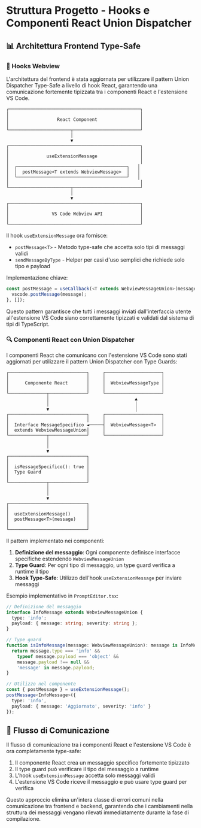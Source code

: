 # Struttura Progetto - Hooks e Componenti React Union Dispatcher

## 📊 Architettura Frontend Type-Safe 

### 🧩 Hooks Webview

L'architettura del frontend è stata aggiornata per utilizzare il pattern Union Dispatcher Type-Safe a livello di hook React, garantendo una comunicazione fortemente tipizzata tra i componenti React e l'estensione VS Code.

```
┌─────────────────────────────────────────────────┐
│                                                 │
│                  React Component                │
│                                                 │
└───────────────────────┬─────────────────────────┘
                        │
                        ▼
┌─────────────────────────────────────────────────┐
│                                                 │
│              useExtensionMessage                │
│                                                 │
│  ┌─────────────────────────────────────────┐   │
│  │  postMessage<T extends WebviewMessage>  │   │
│  └─────────────────────────────────────────┘   │
│                                                 │
└───────────────────────┬─────────────────────────┘
                        │
                        ▼
┌─────────────────────────────────────────────────┐
│                                                 │
│                VS Code Webview API              │
│                                                 │
└─────────────────────────────────────────────────┘
```

Il hook `useExtensionMessage` ora fornisce:

- `postMessage<T>` - Metodo type-safe che accetta solo tipi di messaggi validi
- `sendMessageByType` - Helper per casi d'uso semplici che richiede solo tipo e payload

Implementazione chiave:

```typescript
const postMessage = useCallback(<T extends WebviewMessageUnion>(message: T) => {
  vscode.postMessage(message);
}, []);
```

Questo pattern garantisce che tutti i messaggi inviati dall'interfaccia utente all'estensione VS Code siano correttamente tipizzati e validati dal sistema di tipi di TypeScript.

### 🔍 Componenti React con Union Dispatcher

I componenti React che comunicano con l'estensione VS Code sono stati aggiornati per utilizzare il pattern Union Dispatcher con Type Guards:

```
┌─────────────────────────────┐     ┌─────────────────────┐
│                             │     │                     │
│      Componente React       │     │  WebviewMessageType │
│                             │     │                     │
└──────────────┬──────────────┘     └─────────────────────┘
               │                                ▲
               │                                │
               ▼                                │
┌─────────────────────────────┐     ┌─────────────────────┐
│                             │     │                     │
│  Interface MessageSpecifico ◄─────┤  WebviewMessage<T>  │
│  extends WebviewMessageUnion│     │                     │
└──────────────┬──────────────┘     └─────────────────────┘
               │
               │
               ▼
┌─────────────────────────────┐
│                             │
│  isMessageSpecifico(): true │
│  Type Guard                 │
│                             │
└──────────────┬──────────────┘
               │
               │
               ▼
┌─────────────────────────────┐
│                             │
│  useExtensionMessage()      │
│  postMessage<T>(message)    │
│                             │
└─────────────────────────────┘
```

Il pattern implementato nei componenti:

1. **Definizione del messaggio**: Ogni componente definisce interfacce specifiche estendendo `WebviewMessageUnion`
2. **Type Guard**: Per ogni tipo di messaggio, un type guard verifica a runtime il tipo
3. **Hook Type-Safe**: Utilizzo dell'hook `useExtensionMessage` per inviare messaggi

Esempio implementativo in `PromptEditor.tsx`:

```typescript
// Definizione del messaggio
interface InfoMessage extends WebviewMessageUnion {
  type: 'info';
  payload: { message: string; severity: string };
}

// Type guard
function isInfoMessage(message: WebviewMessageUnion): message is InfoMessage {
  return message.type === 'info' && 
    typeof message.payload === 'object' && 
    message.payload !== null &&
    'message' in message.payload;
}

// Utilizzo nel componente
const { postMessage } = useExtensionMessage();
postMessage<InfoMessage>({
  type: 'info',
  payload: { message: 'Aggiornato', severity: 'info' }
});
```

## 🔄 Flusso di Comunicazione

Il flusso di comunicazione tra i componenti React e l'estensione VS Code è ora completamente type-safe:

1. Il componente React crea un messaggio specifico fortemente tipizzato
2. Il type guard può verificare il tipo del messaggio a runtime
3. L'hook `useExtensionMessage` accetta solo messaggi validi
4. L'estensione VS Code riceve il messaggio e può usare type guard per verifica

Questo approccio elimina un'intera classe di errori comuni nella comunicazione tra frontend e backend, garantendo che i cambiamenti nella struttura dei messaggi vengano rilevati immediatamente durante la fase di compilazione. 